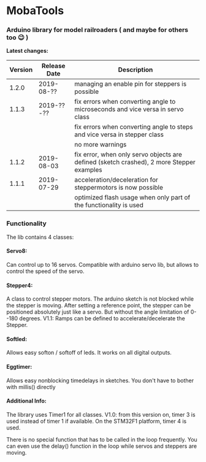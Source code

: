 MobaTools
=========
### Arduino library for model railroaders ( and maybe for others too 😉 )

**Latest changes:**

| Version |  Release Date  | Description
| ------- |  ------------  | -----------
| 1.2.0 | 2019-08-?? | managing an enable pin for steppers is possible
| 1.1.3 | 2019-??-?? | fix errors when converting angle to microseconds and vice versa in servo class
| | | fix errors when converting angle to steps and vice versa in stepper class
| | | no more warnings
| 1.1.2 | 2019-08-03 | fix error, when only servo objects are defined (sketch crashed), 2 more Stepper examples
| 1.1.1 | 2019-07-29 | acceleration/deceleration for steppermotors is now possible
| | | optimized flash usage when only part of the functionality is used

### Functionality

The lib contains 4 classes:

#### Servo8: 
Can control up to 16 servos. Compatible with arduino servo lib, but allows to control 
the speed of the servo.

#### Stepper4: 
A class to control stepper motors. The arduino sketch is not blocked while 
the stepper is moving. After setting a reference point, the stepper can be positioned 
absolutely just like a servo. But without the angle limitation of 0--180 degrees.
V1.1: Ramps can be defined to accelerate/decelerate the Stepper.

#### Softled: 
Allows easy softon / softoff of leds. It works on all digital outputs.

#### Eggtimer: 
Allows easy nonblocking timedelays in sketches. You don't have to bother with millis() directly

#### Additional Info:
The library uses Timer1 for all classes. V1.0: from this version on, timer 3 is used instead of timer 1 if available.
On the STM32F1 platform, timer 4 is used.

There is no special function that has to be
called in the loop frequently. You can even use the delay() function in the loop while
servos and steppers are moving.
